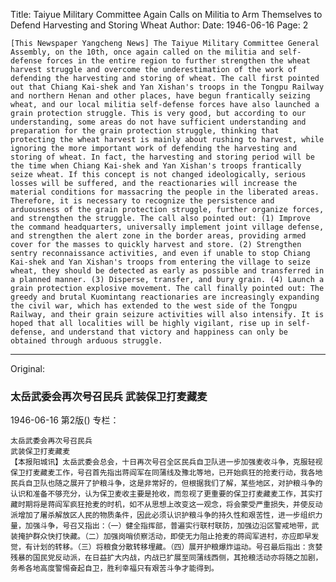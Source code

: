 Title: Taiyue Military Committee Again Calls on Militia to Arm Themselves to Defend Harvesting and Storing Wheat
Author:
Date: 1946-06-16
Page: 2

    [This Newspaper Yangcheng News] The Taiyue Military Committee General Assembly, on the 10th, once again called on the militia and self-defense forces in the entire region to further strengthen the wheat harvest struggle and overcome the underestimation of the work of defending the harvesting and storing of wheat. The call first pointed out that Chiang Kai-shek and Yan Xishan's troops in the Tongpu Railway and northern Henan and other places, have begun frantically seizing wheat, and our local militia self-defense forces have also launched a grain protection struggle. This is very good, but according to our understanding, some areas do not have sufficient understanding and preparation for the grain protection struggle, thinking that protecting the wheat harvest is mainly about rushing to harvest, while ignoring the more important work of defending the harvesting and storing of wheat. In fact, the harvesting and storing period will be the time when Chiang Kai-shek and Yan Xishan's troops frantically seize wheat. If this concept is not changed ideologically, serious losses will be suffered, and the reactionaries will increase the material conditions for massacring the people in the liberated areas. Therefore, it is necessary to recognize the persistence and arduousness of the grain protection struggle, further organize forces, and strengthen the struggle. The call also pointed out: (1) Improve the command headquarters, universally implement joint village defense, and strengthen the alert zone in the border areas, providing armed cover for the masses to quickly harvest and store. (2) Strengthen sentry reconnaissance activities, and even if unable to stop Chiang Kai-shek and Yan Xishan's troops from entering the village to seize wheat, they should be detected as early as possible and transferred in a planned manner. (3) Disperse, transfer, and bury grain. (4) Launch a grain protection explosive movement. The call finally pointed out: The greedy and brutal Kuomintang reactionaries are increasingly expanding the civil war, which has extended to the west side of the Tongpu Railway, and their grain seizure activities will also intensify. It is hoped that all localities will be highly vigilant, rise up in self-defense, and understand that victory and happiness can only be obtained through arduous struggle.



<hr /> 

Original: 


### 太岳武委会再次号召民兵  武装保卫打麦藏麦

1946-06-16
第2版()
专栏：

    太岳武委会再次号召民兵
    武装保卫打麦藏麦
    【本报阳城讯】太岳武委会总会，十日再次号召全区民兵自卫队进一步加强麦收斗争，克服轻视保卫打麦藏麦工作，号召首先指出蒋阎军在同蒲线及豫北等地，已开始疯狂的抢麦行动，我各地民兵自卫队也随之展开了护粮斗争，这是非常好的，但根据我们了解，某些地区，对护粮斗争的认识和准备不够充分，认为保卫麦收主要是抢收，而忽视了更重要的保卫打麦藏麦工作，其实打藏时期将是蒋阎军疯狂抢麦的时机，如不从思想上改变这一观念，将会蒙受严重损失，并使反动派增加了屠杀解放区人民的物质条件，因此必须认识护粮斗争的持久性和艰苦性，进一步组织力量，加强斗争，号召又指出：（一）健全指挥部，普遍实行联村联防，加强边沿区警戒地带，武装掩护群众快打快藏。（二）加强岗哨侦察活动，即使无力阻止抢麦的蒋阎军进村，亦应即早发觉，有计划的转移。（三）将粮食分散转移埋藏。（四）展开护粮爆炸运动。号召最后指出：贪婪残暴的国民党反动派，在日益扩大内战，内战已扩展至同蒲线西侧，其抢粮活动亦将随之加剧，务希各地高度警惕奋起自卫，胜利幸福只有艰苦斗争才能得到。
